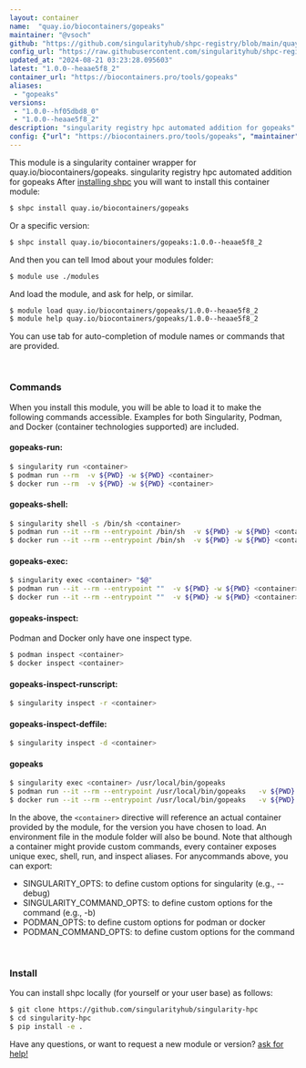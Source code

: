 ```yaml
---
layout: container
name:  "quay.io/biocontainers/gopeaks"
maintainer: "@vsoch"
github: "https://github.com/singularityhub/shpc-registry/blob/main/quay.io/biocontainers/gopeaks/container.yaml"
config_url: "https://raw.githubusercontent.com/singularityhub/shpc-registry/main/quay.io/biocontainers/gopeaks/container.yaml"
updated_at: "2024-08-21 03:23:28.095603"
latest: "1.0.0--heaae5f8_2"
container_url: "https://biocontainers.pro/tools/gopeaks"
aliases:
 - "gopeaks"
versions:
 - "1.0.0--hf05dbd8_0"
 - "1.0.0--heaae5f8_2"
description: "singularity registry hpc automated addition for gopeaks"
config: {"url": "https://biocontainers.pro/tools/gopeaks", "maintainer": "@vsoch", "description": "singularity registry hpc automated addition for gopeaks", "latest": {"1.0.0--heaae5f8_2": "sha256:1fe73ab2a24a527d34584c2104a9ebc0b791175760c5b3963aaa07b5be9c4fc8"}, "tags": {"1.0.0--hf05dbd8_0": "sha256:63aec61503a6dd7a2f750a8c64fcf82d6834541adcf966c7b1b1b48a2d36cc88", "1.0.0--heaae5f8_2": "sha256:1fe73ab2a24a527d34584c2104a9ebc0b791175760c5b3963aaa07b5be9c4fc8"}, "docker": "quay.io/biocontainers/gopeaks", "aliases": {"gopeaks": "/usr/local/bin/gopeaks"}}
---
```


This module is a singularity container wrapper for quay.io/biocontainers/gopeaks.
singularity registry hpc automated addition for gopeaks
After [installing shpc](#install) you will want to install this container module:


```bash
$ shpc install quay.io/biocontainers/gopeaks
```

Or a specific version:

```bash
$ shpc install quay.io/biocontainers/gopeaks:1.0.0--heaae5f8_2
```

And then you can tell lmod about your modules folder:

```bash
$ module use ./modules
```

And load the module, and ask for help, or similar.

```bash
$ module load quay.io/biocontainers/gopeaks/1.0.0--heaae5f8_2
$ module help quay.io/biocontainers/gopeaks/1.0.0--heaae5f8_2
```

You can use tab for auto-completion of module names or commands that are provided.

<br>

### Commands

When you install this module, you will be able to load it to make the following commands accessible.
Examples for both Singularity, Podman, and Docker (container technologies supported) are included.

#### gopeaks-run:

```bash
$ singularity run <container>
$ podman run --rm  -v ${PWD} -w ${PWD} <container>
$ docker run --rm  -v ${PWD} -w ${PWD} <container>
```

#### gopeaks-shell:

```bash
$ singularity shell -s /bin/sh <container>
$ podman run --it --rm --entrypoint /bin/sh  -v ${PWD} -w ${PWD} <container>
$ docker run --it --rm --entrypoint /bin/sh  -v ${PWD} -w ${PWD} <container>
```

#### gopeaks-exec:

```bash
$ singularity exec <container> "$@"
$ podman run --it --rm --entrypoint ""  -v ${PWD} -w ${PWD} <container> "$@"
$ docker run --it --rm --entrypoint ""  -v ${PWD} -w ${PWD} <container> "$@"
```

#### gopeaks-inspect:

Podman and Docker only have one inspect type.

```bash
$ podman inspect <container>
$ docker inspect <container>
```

#### gopeaks-inspect-runscript:

```bash
$ singularity inspect -r <container>
```

#### gopeaks-inspect-deffile:

```bash
$ singularity inspect -d <container>
```


#### gopeaks

```bash
$ singularity exec <container> /usr/local/bin/gopeaks
$ podman run --it --rm --entrypoint /usr/local/bin/gopeaks   -v ${PWD} -w ${PWD} <container> -c " $@"
$ docker run --it --rm --entrypoint /usr/local/bin/gopeaks   -v ${PWD} -w ${PWD} <container> -c " $@"
```



In the above, the `<container>` directive will reference an actual container provided
by the module, for the version you have chosen to load. An environment file in the
module folder will also be bound. Note that although a container
might provide custom commands, every container exposes unique exec, shell, run, and
inspect aliases. For anycommands above, you can export:

 - SINGULARITY_OPTS: to define custom options for singularity (e.g., --debug)
 - SINGULARITY_COMMAND_OPTS: to define custom options for the command (e.g., -b)
 - PODMAN_OPTS: to define custom options for podman or docker
 - PODMAN_COMMAND_OPTS: to define custom options for the command

<br>

### Install

You can install shpc locally (for yourself or your user base) as follows:

```bash
$ git clone https://github.com/singularityhub/singularity-hpc
$ cd singularity-hpc
$ pip install -e .
```

Have any questions, or want to request a new module or version? [ask for help!](https://github.com/singularityhub/singularity-hpc/issues)